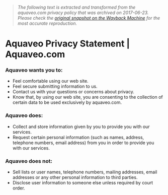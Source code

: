 > *The following text is extracted and transformed from the aquaveo.com privacy policy that was archived on 2017-06-23. Please check the [original snapshot on the Wayback Machine](https://web.archive.org/web/20170623085203id_/http%3A//aquaveo.com/privacy) for the most accurate reproduction.*

# Aquaveo Privacy Statement | Aquaveo.com

### Aquaveo wants you to:

  * Feel comfortable using our web site.
  * Feel secure submitting information to us.
  * Contact us with your questions or concerns about privacy.
  * Know that, by using our web site, you are consenting to the collection of certain data to be used exclusively by aquaveo.com.



### Aquaveo does:

  * Collect and store information given by you to provide you with our services.
  * Request certain personal information (such as names, address, telephone numbers, email address) from you in order to provide you with our services.



### Aquaveo does not:

  * Sell lists or user names, telephone numbers, mailing addresses, email addresses or any other personal information to third parties.
  * Disclose user information to someone else unless required by court order.


